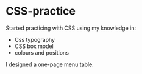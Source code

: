 # CSS-practice
Started practicing with CSS
using my knowledge in:
- Css typography
- CSS box model
- colours and positions

I designed a one-page menu table.
